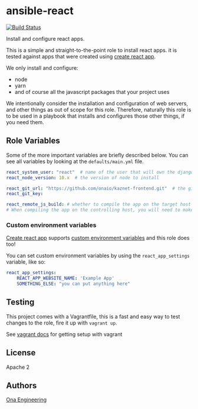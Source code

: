 # ansible-react

[![Build Status](http://cicd.onalabs.org/api/badges/onaio/ansible-react/status.svg)](http://cicd.onalabs.org/onaio/ansible-react)

Install and configure react apps.

This is a simple and straight-to-the-point role to install react apps.  it is tested against apps that were created using [create react app](https://github.com/facebook/create-react-app).

We only install and configure:

- node
- yarn
- and of course all the javascript packages that your project uses

We intentionally consider the installation and configuration of web servers, and other things as out of scope for this role.  Therefore, naturally this role is to be used in a playbook that installs and configures those other things, if you need them.

## Role Variables

Some of the more important variables are briefly described below.  You can see all variables by looking at the `defaults/main.yml` file.

```yml
react_system_user: "react"  # name of the user that will own the django installation
react_node_version: 10.x  # the version of node to install

react_git_url: "https://github.com/onaio/kaznet-frontend.git"  # the git repo of your django app which we are installing
react_git_key:

react_remote_js_build: # whether to compile the app on the target host or on the controlling host. 
# When compiling the app on the controlling host, you will need to make sure that node and yarn is installed.
```

### Custom environment variables

[Create react app](https://github.com/facebook/create-react-app) supports [custom environment variables](https://github.com/facebook/create-react-app/blob/master/packages/react-scripts/template/README.md#adding-custom-environment-variables) and this role does too!

You can set custom environment variables by using the `react_app_settings` variable, like so:

```yml
react_app_settings:
    REACT_APP_WEBSITE_NAME: 'Example App'
    SOMETHING_ELSE: "you can put anything here"
```

## Testing

This project comes with a Vagrantfile, this is a fast and easy way to test changes to the role, fire it up with `vagrant up`.

See [vagrant docs](https://docs.vagrantup.com/v2/) for getting setup with vagrant

## License

Apache 2

## Authors

[Ona Engineering](https://ona.io)
